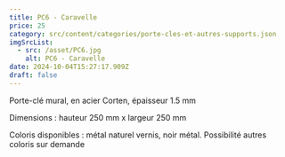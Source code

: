 ```yaml
---
title: PC6 - Caravelle
price: 25
category: src/content/categories/porte-cles-et-autres-supports.json
imgSrcList:
  - src: /asset/PC6.jpg
    alt: PC6 - Caravelle
date: 2024-10-04T15:27:17.909Z
draft: false
---
```


Porte-clé mural, en acier Corten, épaisseur 1.5 mm

Dimensions : hauteur 250 mm x largeur 250 mm

Coloris disponibles : métal naturel vernis, noir métal. Possibilité autres coloris sur demande
